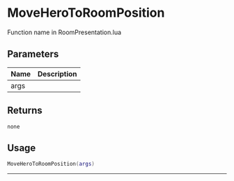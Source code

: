 # MoveHeroToRoomPosition

Function name in RoomPresentation.lua

## Parameters

| Name | Description |
| ---- | ----------- |
| args |             |

## Returns

`none`

## Usage

```lua
MoveHeroToRoomPosition(args)
```

---
